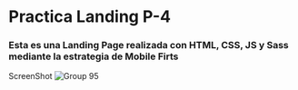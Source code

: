 # Practica Landing P-4

### Esta es una Landing Page realizada con HTML, CSS, JS y Sass mediante la estrategia de Mobile Firts

ScreenShot
![Group 95](https://user-images.githubusercontent.com/85538493/176047599-4f6c0a3c-b5dd-44e0-8dc8-ccfcb5024665.jpg)
